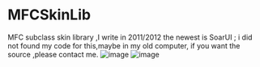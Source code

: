 # MFCSkinLib
MFC subclass skin library ,I write in 2011/2012 the newest is SoarUI ; i did not found my code for this,maybe in my old computer, if you want the source ,please contact me.
![image]([(https://github.com/SoarUI/MFCSkinLib/blob/main/skin2012.png)])
![image]([https://github.com/SoarUI/MFCSkinLib/blob/main/skin2011.png])
